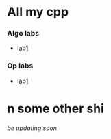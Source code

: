 # All my cpp

### Algo labs
- [lab1](https://github.com/Benti261/c--/tree/master/C%2B%2B/algo/lab%201)

### Op labs
- [lab1](https://github.com/Benti261/ITs-MOre-than-cpp/tree/master/OpLabs/OpLab_1)

# n some other shi
###### be updating soon
